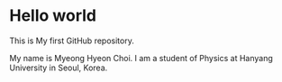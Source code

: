 # Hello world
This is My first GitHub repository.

My name is Myeong Hyeon Choi. I am a student of Physics at Hanyang University in Seoul, Korea.
